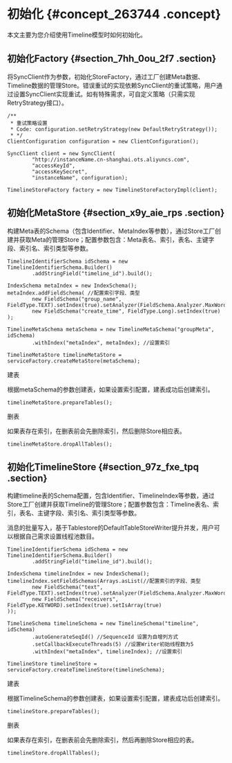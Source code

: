 # 初始化 {#concept_263744 .concept}

本文主要为您介绍使用Timeline模型时如何初始化。

## 初始化Factory {#section_7hh_0ou_2f7 .section}

将SyncClient作为参数，初始化StoreFactory，通过工厂创建Meta数据、Timeline数据的管理Store。错误重试的实现依赖SyncClient的重试策略，用户通过设置SyncClient实现重试。如有特殊需求，可自定义策略（只需实现RetryStrategy接口）。

``` {#codeblock_dn4_ziq_yas}
/**
 * 重试策略设置
 * Code: configuration.setRetryStrategy(new DefaultRetryStrategy());
 * */
ClientConfiguration configuration = new ClientConfiguration();

SyncClient client = new SyncClient(
        "http://instanceName.cn-shanghai.ots.aliyuncs.com",
        "accessKeyId",
        "accessKeySecret",
        "instanceName", configuration);

TimelineStoreFactory factory = new TimelineStoreFactoryImpl(client);
```

## 初始化MetaStore {#section_x9y_aie_rps .section}

构建Meta表的Schema（包含Identifier、MetaIndex等参数），通过Store工厂创建并获取Meta的管理Store；配置参数包含：Meta表名、索引，表名、主键字段、索引名、索引类型等参数。

``` {#codeblock_9vs_6by_u09}
TimelineIdentifierSchema idSchema = new TimelineIdentifierSchema.Builder()
        .addStringField("timeline_id").build();

IndexSchema metaIndex = new IndexSchema();
metaIndex.addFieldSchema( //配置索引字段、类型
        new FieldSchema("group_name", FieldType.TEXT).setIndex(true).setAnalyzer(FieldSchema.Analyzer.MaxWord)
        new FieldSchema("create_time", FieldType.Long).setIndex(true)
);

TimelineMetaSchema metaSchema = new TimelineMetaSchema("groupMeta", idSchema)
        .withIndex("metaIndex", metaIndex); //设置索引

TimelineMetaStore timelineMetaStore = serviceFactory.createMetaStore(metaSchema);
```

建表

根据metaSchema的参数创建表，如果设置索引配置，建表成功后创建索引。

``` {#codeblock_5em_b8w_wvx}
timelineMetaStore.prepareTables();
```

删表

如果表存在索引，在删表前会先删除索引，然后删除Store相应表。

``` {#codeblock_wm6_st7_okv}
timelineMetaStore.dropAllTables();
```

## 初始化TimelineStore {#section_97z_fxe_tpq .section}

构建timeline表的Schema配置，包含Identifier、TimelineIndex等参数，通过Store工厂创建并获取Timeline的管理Store；配置参数包含：Timeline表名、索引，表名、主键字段、索引名、索引类型等参数。

消息的批量写入，基于Tablestore的DefaultTableStoreWriter提升并发，用户可以根据自己需求设置线程池数目。

``` {#codeblock_68m_52k_sbh}
TimelineIdentifierSchema idSchema = new TimelineIdentifierSchema.Builder()
        .addStringField("timeline_id").build();

IndexSchema timelineIndex = new IndexSchema();
timelineIndex.setFieldSchemas(Arrays.asList(//配置索引的字段、类型
        new FieldSchema("text", FieldType.TEXT).setIndex(true).setAnalyzer(FieldSchema.Analyzer.MaxWord),
        new FieldSchema("receivers", FieldType.KEYWORD).setIndex(true).setIsArray(true)
));

TimelineSchema timelineSchema = new TimelineSchema("timeline", idSchema)
        .autoGenerateSeqId() //SequenceId 设置为自增列方式
        .setCallbackExecuteThreads(5) //设置Writer初始线程数为5
        .withIndex("metaIndex", timelineIndex); //设置索引

TimelineStore timelineStore = serviceFactory.createTimelineStore(timelineSchema);
```

建表

根据TimelineSchema的参数创建表，如果设置索引配置，建表成功后创建索引。

``` {#codeblock_cjc_idm_v5q}
timelineStore.prepareTables();
```

删表

如果表存在索引，在删表前会先删除索引，然后再删除Store相应的表。

``` {#codeblock_4cp_pki_wmx}
timelineStore.dropAllTables();
```

